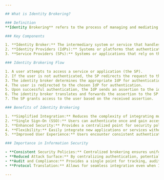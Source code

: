 ```yaml
---

## What is Identity Brokering?

### Definition
**Identity Brokering** refers to the process of managing and mediating identity information between multiple identity providers and service providers. An identity broker acts as an intermediary, translating authentication requests and responses between different systems, protocols, or standards.

### Key Components

1. **Identity Broker:** The intermediary system or service that handles identity transactions between identity providers and service providers.
2. **Identity Providers (IdPs):** Systems or platforms that authenticate and provide identity assertions.
3. **Service Providers (SPs):** Systems or applications that rely on the IdP (or broker) for authentication and authorization decisions.

### Identity Brokering Flow

1. A user attempts to access a service or application (the SP).
2. If the user is not authenticated, the SP redirects the request to the identity broker.
3. The identity broker determines the appropriate IdP for authentication.
4. The user is redirected to the chosen IdP for authentication.
5. Upon successful authentication, the IdP sends an assertion to the identity broker.
6. The identity broker translates and forwards the assertion to the SP.
7. The SP grants access to the user based on the received assertion.

### Benefits of Identity Brokering

1. **Simplified Integration:** Reduces the complexity of integrating multiple IdPs and SPs, especially when they use different authentication protocols.
2. **Single Sign-On (SSO):** Users can authenticate once and gain access to multiple services or applications.
3. **Enhanced Security:** Provides a centralized point for security policies, logging, and monitoring.
4. **Flexibility:** Easily integrate new applications or services without needing to reconfigure or modify existing integrations.
5. **Improved User Experience:** Users encounter consistent authentication flows regardless of the underlying protocols or standards.

### Importance in Information Security

- **Consistent Security Policies:** Centralized brokering ensures uniform security and authentication policies across multiple services.
- **Reduced Attack Surface:** By centralizing authentication, potential vulnerabilities in individual SPs can be mitigated.
- **Audit and Compliance:** Provides a single point for tracking, auditing, and reporting on user access across multiple services.
- **Protocol Translation:** Allows for seamless integration even when IdPs and SPs use different authentication protocols or standards.

---
```


